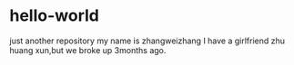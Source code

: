 # hello-world
just another repository
my name is zhangweizhang   I have a girlfriend zhu huang xun,but we broke up 3months ago.

